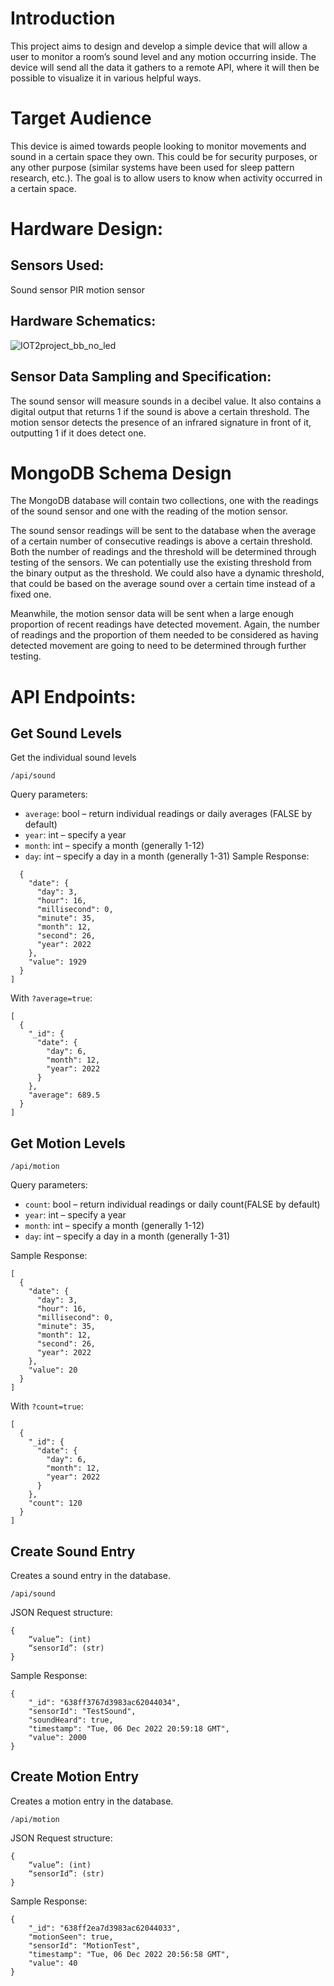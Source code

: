 # Introduction
This project aims to design and develop a simple device that will allow a user to monitor a room’s sound level and any motion occurring inside. The device will send all the data it gathers to a remote API, where it will then be possible to visualize it in various helpful ways. 

# Target Audience
This device is aimed towards people looking to monitor movements and sound in a certain space they own. This could be for security purposes, or any other purpose (similar systems have been used for sleep pattern research, etc.). The goal is to allow users to know when activity occurred in a certain space. 

# Hardware Design: 

## Sensors Used: 
Sound sensor 
PIR motion sensor 
## Hardware Schematics: 
![IOT2project_bb_no_led](https://user-images.githubusercontent.com/77691927/209218507-16f9612f-4da7-477c-8577-32a67c8390bc.png)

## Sensor Data Sampling and Specification: 
The sound sensor will measure sounds in a decibel value. It also contains a digital output that returns 1 if the sound is above a certain threshold. 
The motion sensor detects the presence of an infrared signature in front of it, outputting 1 if it does detect one. 

# MongoDB Schema Design
The MongoDB database will contain two collections, one with the readings of the sound sensor and one with the reading of the motion sensor. 

The sound sensor readings will be sent to the database when the average of a certain number of consecutive readings is above a certain threshold. Both the number of readings and the threshold will be determined through testing of the sensors. We can potentially use the existing threshold from the binary output as the threshold. We could also have a dynamic threshold, that could be based on the average sound over a certain time instead of a fixed one. 

Meanwhile, the motion sensor data will be sent when a large enough proportion of recent readings have detected movement. Again, the number of readings and the proportion of them needed to be considered as having detected movement are going to need to be determined through further testing. 

# API Endpoints:
## Get Sound Levels  
Get the individual sound levels 

`/api/sound`

Query parameters: 
- `average`: bool – return individual readings or daily averages (FALSE by default) 
- `year`: int – specify a year 
- `month`: int – specify a month (generally 1-12) 
- `day`: int – specify a day in a month (generally 1-31) 
Sample Response:  
```[ 
  { 
    "date": { 
      "day": 3, 
      "hour": 16, 
      "millisecond": 0, 
      "minute": 35, 
      "month": 12, 
      "second": 26, 
      "year": 2022 
    }, 
    "value": 1929 
  } 
]
```


With `?average=true`: 
```
[ 
  { 
    "_id": { 
      "date": { 
        "day": 6, 
        "month": 12, 
        "year": 2022 
      } 
    }, 
    "average": 689.5 
  } 
]
```

## Get Motion Levels

`/api/motion`

Query parameters: 
- `count`: bool – return individual readings or daily count(FALSE by default) 
- `year`: int – specify a year 
- `month`: int – specify a month (generally 1-12) 
- `day`: int – specify a day in a month (generally 1-31) 

Sample Response:  
```
[ 
  { 
    "date": { 
      "day": 3, 
      "hour": 16, 
      "millisecond": 0, 
      "minute": 35, 
      "month": 12, 
      "second": 26, 
      "year": 2022 
    }, 
    "value": 20 
  } 
] 
```

With `?count=true`: 

```
[ 
  { 
    "_id": { 
      "date": { 
        "day": 6, 
        "month": 12, 
        "year": 2022 
      } 
    }, 
    "count": 120 
  } 
]
```

## Create Sound Entry 

Creates a sound entry in the database. 

`/api/sound`

JSON Request structure: 

```
{ 
    “value”: (int) 
    “sensorId”: (str) 
} 
```

Sample Response: 

```
{ 
    "_id": "638ff3767d3983ac62044034", 
    "sensorId": "TestSound", 
    "soundHeard": true, 
    "timestamp": "Tue, 06 Dec 2022 20:59:18 GMT", 
    "value": 2000 
} 
```

## Create Motion Entry 

Creates a motion entry in the database. 

`/api/motion`

JSON Request structure: 

```
{ 
    “value”: (int) 
    “sensorId”: (str) 
}	 
```

Sample Response:  

```
{ 
    "_id": "638ff2ea7d3983ac62044033", 
    "motionSeen": true, 
    "sensorId": "MotionTest", 
    "timestamp": "Tue, 06 Dec 2022 20:56:58 GMT", 
    "value": 40 
} 
```
